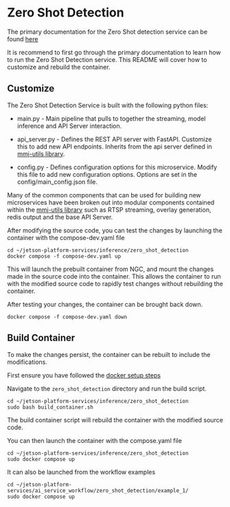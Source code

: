 # Zero Shot Detection

The primary documentation for the Zero Shot detection service can be found [here](https://docs.nvidia.com/jetson/jps/inference-services/zero_shot_detection.html)

It is recommend to first go through the primary documentation to learn how to run the Zero Shot Detection service. This README will cover how to customize and rebuild the container.

## Customize 

The Zero Shot Detection Service is built with the following python files:

- main.py - Main pipeline that pulls to together the streaming, model inference and API Server interaction. 

- api_server.py - Defines the REST API server with FastAPI. Customize this to add new API endpoints. Inherits from the api server defined in [mmj-utils library](https://github.com/NVIDIA-AI-IOT/mmj_utils). 

- config.py - Defines configuration options for this microservice. Modify this file to add new configuration options. Options are set in the config/main_config.json file.

Many of the common components that can be used for building new microservices have been broken out into modular components contained within the [mmj-utils library](https://github.com/NVIDIA-AI-IOT/mmj_utils) such as RTSP streaming, overlay generation, redis output and the base API Server.

After modifying the source code, you can test the changes by launching the container with the compose-dev.yaml file 

```
cd ~/jetson-platform-services/inference/zero_shot_detection
docker compose -f compose-dev.yaml up 
```

This will launch the prebuilt container from NGC, and mount the changes made in the source code into the container. This allows the container to run with the modified source code to rapidly test changes without rebuilding the container. 


After testing your changes, the container can be brought back down. 

```
docker compose -f compose-dev.yaml down 
```

## Build Container

To make the changes persist, the container can be rebuilt to include the modifications. 

First ensure you have followed the [docker setup steps](./../../README.md#setup)

Navigate to the ```zero_shot_detection``` directory and run the build script.

```
cd ~/jetson-platform-services/inference/zero_shot_detection
sudo bash build_container.sh 
```

The build container script will rebuild the container with the modified source code.

You can then launch the container with the compose.yaml file 

```
cd ~/jetson-platform-services/inference/zero_shot_detection
sudo docker compose up
```

It can also be launched from the workflow examples 

```
cd ~/jetson-platform-services/ai_service_workflow/zero_shot_detection/example_1/
sudo docker compose up 
```